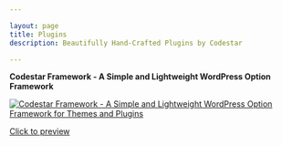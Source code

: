 ```yaml
---

layout: page
title: Plugins
description: Beautifully Hand-Crafted Plugins by Codestar

---
```


<div class="row">

  <div class="col-md-5">
    <p><strong>Codestar Framework - A Simple and Lightweight WordPress Option Framework</strong></p>
    <p><a href="https://codecanyon.net/item/codestar-framework-a-simple-and-lightweight-wordpress-option-framework-for-themes-and-plugins/23079100?ref=Codestar"><img src="https://s3.envato.com/files/258316122/590x300.png" class="img-thumbnail img-fluid" alt="Codestar Framework - A Simple and Lightweight WordPress Option Framework for Themes and Plugins"/></a></p>
    <p><a class="btn btn-success btn-sm btn-block" href="https://codecanyon.net/item/codestar-framework-a-simple-and-lightweight-wordpress-option-framework-for-themes-and-plugins/23079100?ref=Codestar">Click to preview</a></p>
    <div class="d-lg-none csf-space-25"></div>
  </div>

</div>
